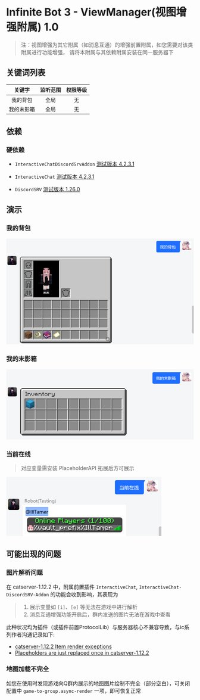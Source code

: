 # Infinite Bot 3 - ViewManager(视图增强附属) 1.0

> 注：视图增强为其它附属（如消息互通）的增强前置附属，如您需要对该类附属进行功能增强，
请将本附属与其依赖附属安装在同一服务器下

## 关键词列表

| 关键字 | 监听范围 | 权限等级 |
| :----: | :----: | :----: |
| 我的背包 | 全局 | 无 |
| 我的末影箱 | 全局 | 无 |

## 依赖

### 硬依赖

- `InteractiveChatDiscordSrvAddon` [测试版本 4.2.3.1](https://ci.loohpjames.com/job/InteractiveChat-DiscordSRV-Addon/204/)

- `InteractiveChat` [测试版本 4.2.3.1](https://ci.loohpjames.com/job/InteractiveChat/146/)

- `DiscordSRV` [测试版本 1.26.0](https://github.com/DiscordSRV/DiscordSRV/releases/tag/v1.25.1)

## 演示

### 我的背包

![my-bag](image/my-bag.png)

### 我的末影箱

![my-end](image/my-end.png)

### 当前在线

> 对应变量需安装 PlaceholderAPI 拓展后方可展示

![online](image/online.png)

## 可能出现的问题

### 图片解析问题

在 catserver-1.12.2 中，附属前置插件 `InteractiveChat`, `InteractiveChat-DiscordSRV-Addon` 的功能会收到影响，其表现为

> 1. 展示变量如 `[i]`、`[e]` 等无法在游戏中进行解析
> 2. 消息互通增强功能开启后，群内发送的图片无法在游戏中查看

此种状况均为插件（或插件前置ProtocolLib）与服务器核心不兼容导致，与ic系列作者沟通记录如下:

- [catserver-1.12.2 Item render exceptions](https://github.com/LOOHP/InteractiveChat-DiscordSRV-Addon/issues/23)
- [Placeholders are just replaced once in catserver-1.12.2](https://github.com/LOOHP/InteractiveChat/issues/111)

### 地图加载不完全

如您在使用时发现游戏向Q群内展示的地图图片绘制不完全（部分空白），可关闭配置中 `game-to-group.async-render` 一项，即可恢复正常
